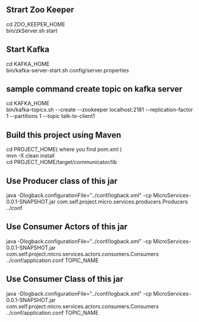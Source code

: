 Strart Zoo Keeper 
-----------------
cd ZOO_KEEPER_HOME  <br />
bin/zkServer.sh start <br />

Start Kafka
------------
cd KAFKA_HOME  <br />
bin/kafka-server-start.sh config/server.properties <br />

sample command create topic on kafka server
-------------------------------------------
cd KAFKA_HOME <br />
bin/kafka-topics.sh --create --zookeeper localhost:2181 --replication-factor 1 --partitions 1 --topic talk-to-client1 <br />

Build this project using Maven
-----------------------------
cd PROJECT_HOME( where you find pom.xml ) <br />
mvn -X clean install <br />
cd PROJECT_HOME/target/communicator/lib <br />

Use Producer class of this jar
-----------------------------
java -Dlogback.configurationFile="../conf/logback.xml" -cp MicroServices-0.0.1-SNAPSHOT.jar com.self.project.micro.services.producers.Producers ../conf <br />

Use Consumer Actors of this jar
-------------------------------
java -Dlogback.configurationFile="../conf/logback.xml" -cp MicroServices-0.0.1-SNAPSHOT.jar com.self.project.micro.services.actors.consumers.Consumers ../conf/application.conf TOPIC_NAME <br />


Use Consumer Class of this jar
------------------------------
java -Dlogback.configurationFile="../conf/logback.xml" -cp MicroServices-0.0.1-SNAPSHOT.jar com.self.project.micro.services.actors.consumers.Consumers ../conf/application.conf TOPIC_NAME <br />


